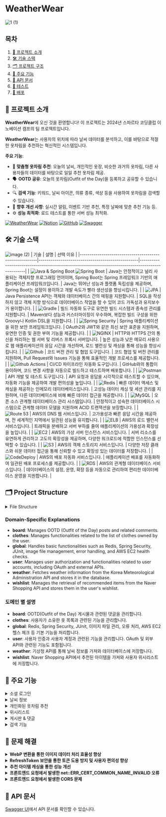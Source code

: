 # WeatherWear
![1 (1)](https://github.com/user-attachments/assets/d7c9202e-c07e-4521-a3a1-86305b9e09e7)

## 목차
1. [📄 프로젝트 소개](#프로젝트-소개)
2. [🛠️ 기술 스택](#기술-스택)
3. [🗂️ 프로젝트 구조](#프로젝트-구조)
4. [🌟 주요 기능](#주요-기능)
5. [📑 API 문서](#api-문서)
6. [🧪 테스트](#테스트)
7. [🚀 배포](#배포)

## 📄 프로젝트 소개
**WeatherWear**에 오신 것을 환영합니다! 이 프로젝트는 2024년 스파르타 코딩클럽 이노베이션 캠프의 팀 프로젝트입니다.

**WeatherWear**는 사용자의 위치에 따라 날씨 데이터를 분석하고, 이를 바탕으로 적절한 옷차림을 추천하는 혁신적인 시스템입니다.

**주요 기능**:
- 🎯 **맞춤형 옷차림 추천**: 오늘의 날씨, 개인적인 옷장, 비슷한 과거의 옷차림, 다른 사용자들의 데이터를 바탕으로 일일 추천 옷차림 제공.
- 🗣️ **OOTD 공유**: 오늘의 옷차림(Outfit of the Day)을 등록하고 공유할 수 있습니다.
- 🔍 **검색 기능**: 키워드, 날씨 아이콘, 의류 종류, 색상 등을 사용하여 옷차림을 검색할 수 있습니다.
- 🚀 **향후 개선 사항**: 실시간 알림, 이벤트 기반 추천, 특정 날짜에 맞춘 추천 기능 등.
- ⚙️ **성능 최적화**: 로드 테스트를 통한 서버 성능 최적화.

[![WeatherWear](https://img.shields.io/badge/-WeatherWear-FFD700?style=for-the-badge&logo=weather&logoColor=white)](https://weatherwearclothing.com/) 
[![Notion](https://img.shields.io/badge/-Notion-000000?style=for-the-badge&logo=notion&logoColor=white)](https://www.notion.so/Weather-Wear-9e4122225f5d446489d14b9a028046f3) 
[![GitHub](https://img.shields.io/badge/-GitHub-181717?style=for-the-badge&logo=github&logoColor=white)](https://github.com/WeatherWearTeam) 
[![Swagger](https://img.shields.io/badge/-Swagger-85EA2D?style=for-the-badge&logo=swagger&logoColor=white)](http://weatherwearapi.com/swagger-ui/index.html)

## 🛠️ 기술 스택
![image (2)](https://github.com/user-attachments/assets/f4e5e1f7-9609-4245-aa18-b82d43254f53)
| 기술                                                     | 설명                                               | 선택 이유                                                                                          |
|--------------------------------------------------------|--------------------------------------------------|--------------------------------------------------------------------------------------------------|
| ![Java & Spring Boot](https://img.shields.io/badge/-Java-ED8B00?style=for-the-badge&logo=java&logoColor=white) ![Spring Boot](https://img.shields.io/badge/-Spring%20Boot-6DB33F?style=for-the-badge&logo=spring&logoColor=white) | Java는 안정적이고 널리 사용되는 객체지향 프로그래밍 언어이며, Spring Boot는 Spring 프레임워크 기반의 애플리케이션 프레임워크입니다. | Java는 뛰어난 성능과 플랫폼 독립성을 제공하며, Spring Boot는 설정이 용이하고 개발 속도가 빨라 생산성을 향상시킵니다. |
| ![JPA](https://img.shields.io/badge/-JPA-6DB33F?style=for-the-badge&logo=hibernate&logoColor=white) | Java Persistence API는 객체와 데이터베이스 간의 매핑을 지원합니다. | SQL을 작성하지 않고 객체 지향 방식으로 데이터베이스 작업을 할 수 있어 코드 가독성과 유지보수가 용이합니다. |
| ![Gradle](https://img.shields.io/badge/-Gradle-02303A?style=for-the-badge&logo=gradle&logoColor=white) | 빌드 자동화 도구로 유연한 빌드 시스템과 종속성 관리를 지원합니다. | Maven보다 성능과 커스터마이징이 우수하며, 복잡한 빌드 구성을 위한 Groovy나 Kotlin DSL을 지원합니다. |
| ![Spring Security](https://img.shields.io/badge/-Spring%20Security-6DB33F?style=for-the-badge&logo=springsecurity&logoColor=white) | Spring 애플리케이션을 위한 보안 프레임워크입니다. | OAuth2와 JWT와 같은 최신 보안 표준을 지원하며, 유연한 인증 및 권한 부여 기능을 제공합니다. |
| ![NGINX](https://img.shields.io/badge/-NGINX-009639?style=for-the-badge&logo=nginx&logoColor=white) | HTTP와 HTTPS 간의 통신을 처리하는 웹 서버 및 리버스 프록시 서버입니다. | 높은 성능과 낮은 메모리 사용으로 웹 애플리케이션의 응답 시간을 개선하며, 로드 밸런싱 및 캐싱을 통해 성능을 향상시킵니다. |
| ![Github](https://img.shields.io/badge/-Github-181717?style=for-the-badge&logo=github&logoColor=white) | 코드 버전 관리 및 협업 도구입니다. | 코드 협업 및 버전 관리를 지원하며, Pull Request와 Issues 기능을 통해 효율적인 개발 프로세스를 제공합니다. |
| ![Github Actions](https://img.shields.io/badge/-Github%20Actions-2088FF?style=for-the-badge&logo=githubactions&logoColor=white) | CI/CD 파이프라인 자동화 도구입니다. | GitHub와의 통합이 용이하며, 코드 변경 사항을 자동으로 빌드하고 테스트하며 배포합니다. |
| ![Postman](https://img.shields.io/badge/-Postman-FF6C37?style=for-the-badge&logo=postman&logoColor=white) | API 개발 및 테스트 도구입니다. | API 요청과 응답을 시각적으로 테스트할 수 있으며, 자동화 기능을 제공하여 개발 편의성을 높입니다. |
| ![Redis](https://img.shields.io/badge/-Redis-DC382D?style=for-the-badge&logo=redis&logoColor=white) | 빠른 데이터 액세스 및 캐싱을 제공하는 인메모리 데이터베이스입니다. | 고성능 데이터 캐싱 및 세션 관리를 지원하며, 다른 데이터베이스에 비해 빠른 데이터 접근을 제공합니다. |
| ![MySQL](https://img.shields.io/badge/-MySQL-4479A1?style=for-the-badge&logo=mysql&logoColor=white) | 오픈 소스 관계형 데이터베이스 관리 시스템입니다. | 안정적이고 성숙한 데이터베이스 시스템으로 관계형 데이터 모델을 지원하며 ACID 트랜잭션을 보장합니다. |
| ![Route 53](https://img.shields.io/badge/-AWS%20Route%2053-FF9900?style=for-the-badge&logo=amazonaws&logoColor=white) | AWS의 DNS 웹 서비스입니다. | 고가용성과 빠른 응답 시간을 제공하며, 전 세계적인 지역에서 일관된 성능을 유지합니다. |
| ![ELB](https://img.shields.io/badge/-AWS%20ELB-FF9900?style=for-the-badge&logo=amazonaws&logoColor=white) | AWS의 로드 밸런서 서비스입니다. | 트래픽을 분배하고 서버 부하를 줄여 애플리케이션의 가용성과 확장성을 높입니다. |
| ![EC2](https://img.shields.io/badge/-AWS%20EC2-FF9900?style=for-the-badge&logo=amazonaws&logoColor=white) | AWS의 가상 서버 인스턴스 서비스입니다. | 서버 리소스를 유연하게 관리하고 고도의 확장성을 제공하며, 다양한 워크로드에 적합한 인스턴스를 선택할 수 있습니다. |
| ![S3](https://img.shields.io/badge/-AWS%20S3-FF9900?style=for-the-badge&logo=amazonaws&logoColor=white) | AWS의 객체 스토리지 서비스입니다. | 다양한 저장 클래스와 쉬운 데이터 접근을 통해 신뢰할 수 있고 확장성 있는 데이터를 저장합니다. |
| ![CodeDeploy](https://img.shields.io/badge/-AWS%20CodeDeploy-FF9900?style=for-the-badge&logo=amazonaws&logoColor=white) | AWS의 배포 자동화 서비스입니다. | 애플리케이션 배포를 자동화하여 일관된 배포 프로세스를 제공합니다. |
| ![RDS](https://img.shields.io/badge/-AWS%20RDS-FF9900?style=for-the-badge&logo=amazonaws&logoColor=white) | AWS의 관계형 데이터베이스 서비스입니다. | 데이터베이스의 설정, 운영, 확장 등을 자동으로 관리하여 편리한 데이터베이스 운영을 지원합니다. |


## 🗂️ Project Structure
<details>
<summary>File Structure</summary>
<pre>
src
 ├── 📂main
 │    ├── 📂java
 │    └── 📂resources
 │         └── 📜application.properties
 ├── 📂board
 │    ├── 📂dto
 │    ├── 📂entity
 │    ├── 📂repository
 │    └── 📂service
 ├── 📂clothes
 │    ├── 📂dto
 │    ├── 📂entity
 │    ├── 📂enums
 │    ├── 📂repository
 │    └── 📂service
 ├── 📂global
 │    ├── 📂config
 │    ├── 📂dto
 │    ├── 📂filter
 │    ├── 📂handler
 │    ├── 📂security
 │    └── 📂service
 ├── 📂user
 │    ├── 📂controller
 │    ├── 📂dto
 │    ├── 📂entity
 │    ├── 📂enums
 │    ├── 📂repository
 │    ├── 📂service
 │    └── 📂utils
 ├── 📂weather
 │    ├── 📂controller
 │    ├── 📂dto
 │    ├── 📂entity
 │    ├── 📂repository
 │    └── 📂service
 ├── 📂wishlist
 │    ├── 📂dto
 │    ├── 📂entity
 │    ├── 📂repository
 │    └── 📂service
 └── 📜WeatherWearApplication.java
</pre>
</details>

### Domain-Specific Explanations
- **board**: Manages OOTD (Outfit of the Day) posts and related comments.
- **clothes**: Manages functionalities related to the list of clothes owned by the user.
- **global**: Handles basic functionalities such as Redis, Spring Security, JUnit, image file management, error handling, and AWS EC2 health checks.
- **user**: Manages user authorization and functionalities related to user accounts, including OAuth and external APIs.
- **weather**: Fetches weather information from the Korea Meteorological Administration API and stores it in the database.
- **wishlist**: Manages the retrieval of recommended items from the Naver Shopping API and stores them in the user's wishlist.

### 도메인 별 설명
- **board**: OOTD(Outfit of the Day) 게시물과 관련된 댓글을 관리합니다.
- **clothes**: 사용자가 소유한 옷 목록과 관련된 기능을 관리합니다.
- **global**: Redis, Spring Security, JUnit, 이미지 파일 관리, 오류 처리, AWS EC2 헬스 체크 등 기본 기능을 처리합니다.
- **user**: 사용자 인증과 사용자 계정과 관련된 기능을 관리합니다. OAuth 및 외부 API와 관련된 기능도 포함됩니다.
- **weather**: 기상청 API를 통해 날씨 정보를 가져와 데이터베이스에 저장합니다.
- **wishlist**: Naver Shopping API에서 추천된 아이템을 가져와 사용자 위시리스트에 저장합니다.

## 🌟 주요 기능

<details>
<summary>소셜 로그인</summary>
<ul>
    <li> 👉 소셜 로그인 기능을 제공하여 회원가입 시의 불편함을 덜어줍니다.</li>
</ul>
<img src="https://github.com/user-attachments/assets/4616e8be-3dd1-4e98-852c-8b15b9690300" alt="소셜 로그인 GIF">
</details>

<details>
<summary>날씨 정보</summary>
<ul>
    <li>👉 사용자의 위치를 바탕으로 날씨 정보를 확인할 수 있습니다. 카카오 맵을 통해 원하는 지역을 검색하거나 선택하여 해당 지역의 날씨 정보를 확인할 수 있습니다. 이 기능은 오늘의 날씨를 안내하고, 해당 온도에 적합한 옷을 추천해줍니다.</li>
</ul>
<img width="1424" alt="스크린샷 2024-08-17 오후 4 33 54" src="https://github.com/user-attachments/assets/f1a7d44d-0acd-49dc-abbc-a7b11d611aba">
<img width="1425" alt="스크린샷 2024-08-17 오후 4 32 28" src="https://github.com/user-attachments/assets/2b8ee837-1568-45d5-8dc5-83989e7bd566">
<img width="1428" alt="스크린샷 2024-08-17 오후 4 29 11" src="https://github.com/user-attachments/assets/bbd04119-00e6-40a6-a50e-daa7bb79aa1b">
</details>

<details>
<summary>개인화된 옷차림 추천</summary>
<ul>
    <li>👉 외출 전에 오늘의 날씨 데이터, 사용자 옷장에 등록된 옷, 비슷한 날씨에 착용한 옷, 다른 사용자의 데이터를 바탕으로 개인화된 옷차림을 추천합니다.</li>
</ul> 
<img src="https://github.com/user-attachments/assets/4fdd56ae-1c72-42d3-b8e8-74b61cdf0910">
</details>

<details>
<summary>위시리스트</summary>
<ul>
    <li>👉 Naver Shopping API를 기반으로 현재 날씨에 적합한 옷을 추천합니다. 좋아요 표시된 아이템은 위시리스트에 저장할 수 있으며, 위시리스트에서는 해당 아이템에 대한 정보와 구매 링크를 제공합니다.</li>
</ul>
<img src="https://github.com/user-attachments/assets/69808e08-26b5-4119-822d-775160f1b3c9">
</details>

<details>
<summary>게시판 & 댓글</summary>
<ul>
    <li>👉 사용자가 OOTD(Outfit of the Day)를 등록하고, 다른 사람들과 공유할 수 있습니다. 게시물에는 자유롭게 댓글을 추가할 수 있습니다.</li>
</ul>
<img src="https://github.com/user-attachments/assets/f07f940d-5523-4eab-89fb-da3aa715c71c" alt="게시판 & 댓글 GIF">
<img src="https://github.com/user-attachments/assets/1589a0d5-76b9-45d1-a504-27089fd86d36" alt="댓글 GIF">
</details>

<details>
<summary>검색 기능</summary>
<ul>
    <li>👉 키워드, 날씨 아이콘, 옷 종류/색상 등을 활용한 검색 기능으로 원하는 정보를 쉽게 찾을 수 있습니다.</li>
</ul>
<img src="https://github.com/user-attachments/assets/2cd8ae06-b5b3-4371-9660-db93f0669c9c" alt="게시판 & 댓글 GIF">
<img src="https://github.com/user-attachments/assets/5cbb9f41-6272-4ab0-94a1-ab4c3c57978a" alt="게시판 & 댓글 GIF">
</details>

## 🔨 문제 해결

<details>
  <summary><strong>WebP 변환을 통한 이미지 데이터 처리 효율성 향상</strong></summary>

  <blockquote>
    <strong>문제</strong> ❗: 대형 이미지를 불러오는 데 시간이 많이 소요되어 서비스 성능에 영향을 미침.<br>
    <strong>원인</strong> 🔍: 기존의 이미지 포맷(JPEG, PNG)은 파일 크기가 커서 이미지 로딩 시간이 느려짐.<br>
    <strong>해결책</strong> ✅: WebP 포맷을 선택하여 이미지 크기를 줄이면서 품질을 유지하고, 로딩 시간을 개선하여 서비스 성능을 향상시켰음.
  </blockquote>
</details>

<details>
  <summary><strong>RefreshToken 보안을 통한 토큰 도용 방지 및 사용자 편의성 향상</strong></summary>

  <blockquote>
    <strong>문제</strong> ❗: JWT 토큰이 쿠키에 저장되어 도난당할 경우 악용될 수 있으며, 서버에서 토큰 상태를 추적하지 않음.<br>
    <strong>원인</strong> 🔍: 토큰 만료 시간을 짧게 설정하면 로그인 빈도가 증가하고, 길게 설정하면 보안 위험이 증가함.<br>
    <strong>해결책</strong> ✅: 짧은 만료 시간을 가진 AccessToken과 Redis에 저장된 RefreshToken을 결합하여 토큰 도용 위험을 최소화하고 로그인 빈도를 줄임.
  </blockquote>
</details>

<details>
  <summary><strong>추천 아이템 캐싱을 통한 성능 개선</strong></summary>

  <blockquote>
    <strong>문제</strong> ❗: 서비스의 메인 화면에서 복잡한 추천 데이터를 반복적으로 보여주어 데이터베이스 부하와 응답 시간이 증가함.<br>
    <strong>원인</strong> 🔍: 대규모 데이터셋에 대한 복잡한 계산으로 추천 프로세스가 느려짐.<br>
    <strong>해결책</strong> ✅: Redis를 캐시로 사용하여 추천 항목을 1시간 동안 저장하고, 빠른 검색을 통해 서버 부하를 줄임.
  </blockquote>
</details>

<details>
  <summary><strong>프론트엔드 요청에서 발생한 net::ERR_CERT_COMMON_NAME_INVALID 오류</strong></summary>

  <blockquote>
    <strong>문제</strong> ❗: 프론트엔드 요청이 `net::ERR_CERT_COMMON_NAME_INVALID` 오류로 실패하여 서버에 요청이 도달하지 못함.<br>
    <strong>원인</strong> 🔍: 프론트엔드와 백엔드가 동일한 도메인을 사용하여 인증서 CN 및 경로 설정에서 문제가 발생함.<br>
    <strong>해결책</strong> ✅: 프론트엔드와 백엔드 도메인을 분리하고, 로드 밸런서와 Nginx를 설정하여 트래픽을 정확히 라우팅함으로써 요청을 정상 처리함.
  </blockquote>
</details>

<details>
  <summary><strong>프론트엔드 요청에서 발생한 CORS 문제</strong></summary>

  <blockquote>
    <strong>문제</strong> ❗: HTTPS 환경에서 백엔드에 요청을 보낼 때 CORS 오류가 발생함.<br>
    <strong>원인</strong> 🔍: 프론트엔드가 HTTPS 환경에서 HTTP 요청을 보내어 CORS 정책을 위반함.<br>
    <strong>해결책</strong> ✅: 로드 밸런서에 SSL 인증서를 설치하고, Nginx를 HTTPS 요청을 처리하도록 설정하여 CORS 문제를 해결함.
  </blockquote>
</details>

## 📑 API 문서
[Swagger UI](http://weatherwearapi.com/swagger-ui/index.html)에서 API 문서를 확인할 수 있습니다.

